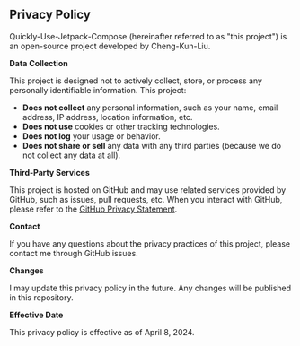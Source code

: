 ## Privacy Policy

Quickly-Use-Jetpack-Compose (hereinafter referred to as "this project") is an open-source project developed by Cheng-Kun-Liu.

**Data Collection**

This project is designed not to actively collect, store, or process any personally identifiable information. This project:

* **Does not collect** any personal information, such as your name, email address, IP address, location information, etc.
* **Does not use** cookies or other tracking technologies.
* **Does not log** your usage or behavior.
* **Does not share or sell** any data with any third parties (because we do not collect any data at all).

**Third-Party Services**

This project is hosted on GitHub and may use related services provided by GitHub, such as issues, pull requests, etc. When you interact with GitHub, please refer to the [GitHub Privacy Statement](https://docs.github.com/en/site-policy/privacy-policies/github-privacy-statement).

**Contact**

If you have any questions about the privacy practices of this project, please contact me through GitHub issues.

**Changes**

I may update this privacy policy in the future. Any changes will be published in this repository.

**Effective Date**

This privacy policy is effective as of April 8, 2024.
